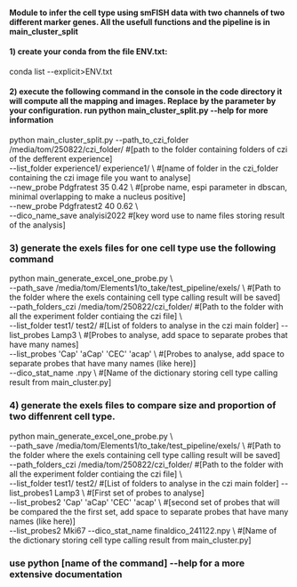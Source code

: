 



#### Module to infer the cell type using smFISH data with two channels of two different marker genes. All the usefull functions and the pipeline is in main_cluster_split


#### 1) create your conda from the file ENV.txt: 
conda list --explicit>ENV.txt

#### 2) execute the following command in the console in the code directory it will compute all the mapping and images. Replace by the parameter by your configuration.  run  python main_cluster_split.py --help for more information

python main_cluster_split.py --path_to_czi_folder /media/tom/250822/czi_folder/ #[path to the folder containing folders of czi of the defferent experience] \
--list_folder experience1/ experience1/ \ #[name of folder in the czi_folder containing the czi image file you want to analyse] <br />
--new_probe Pdgfratest 35 0.42 \ #[probe name, espi parameter in dbscan, minimal overlapping to make a nucleus positive] <br />
--new_probe Pdgfratest2 40 0.62 \ <br />
--dico_name_save analyisi2022 #[key word use to name files storing result of the analysis]  <br />


### 3) generate the exels files for one cell type use the following command

python  main_generate_excel_one_probe.py \ <br />
--path_save /media/tom/Elements1/to_take/test_pipeline/exels/ \ #[Path to the folder where the exels containing cell type calling result will be saved] <br />
--path_folders_czi /media/tom/250822/czi_folder/  #[Path to the  folder with all the experiment folder contiaing the czi file] \ <br />
--list_folder test1/ test2/ #[List of folders to analyse in the czi main folder]
--list_probes Lamp3 \ #[Probes to analyse, add space to separate probes that have many names] <br />
--list_probes 'Cap' 'aCap' 'CEC' 'acap' \ #[Probes to analyse, add space to separate probes that have many names (like here)] <br />
--dico_stat_name .npy \ #[Name of the dictionary storing cell type calling result from main_cluster.py] <br />


### 4) generate the exels files to compare size and proportion of two diffenrent cell type.



python  main_generate_excel_one_probe.py \ <br />
--path_save /media/tom/Elements1/to_take/test_pipeline/exels/ \ #[Path to the folder where the exels containing cell type calling result will be saved] <br />
--path_folders_czi /media/tom/250822/czi_folder/  #[Path to the  folder with all the experiment folder contiaing the czi file] \ <br />
--list_folder test1/ test2/ #[List of folders to analyse in the czi main folder]
--list_probes1 Lamp3 \ #[First set of probes to analyse] <br />
--list_probes2 'Cap' 'aCap' 'CEC' 'acap' \ #[second set of probes that will be compared the the first set, add space to separate probes that have many names (like here)]  <br />
--list_probes2 Mki67
--dico_stat_name finaldico_241122.npy \ #[Name of the dictionary storing cell type calling result from main_cluster.py] <br />


### use python [name of the command] --help for a more extensive documentation



